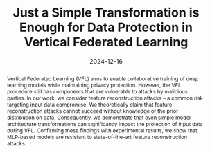 ---
title: 'Just a Simple Transformation is Enough for Data Protection in Vertical Federated Learning'
authors:
- Andrei Semenov
- Philip Zmushko
- Alexander Pichugin
- Aleksandr Beznosikov
date: '2024-12-16'
doi: 'https://doi.org/10.48550/arXiv.2412.11689'

abstract: Vertical Federated Learning (VFL) aims to enable collaborative training of deep learning models while maintaining privacy protection. However, the VFL procedure still has components that are vulnerable to attacks by malicious parties. In our work, we consider feature reconstruction attacks – a common risk targeting input data compromise. We theoretically claim that feature reconstruction attacks cannot succeed without knowledge of the prior distribution on data. Consequently, we demonstrate that even simple model architecture transformations can significantly impact the protection of input data during VFL. Confirming these findings with experimental results, we show that MLP-based models are resistant to state-of-the-art feature reconstruction attacks.
tags:
- Source Themes
featured: false

url_pdf: 'https://arxiv.org/pdf/2412.11689'
links:
- name: arXiv
  url: https://arxiv.org/abs/2412.11689
url_code: 'https://github.com/Andron00e/JAST'
---